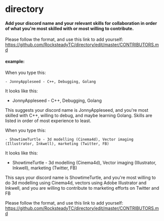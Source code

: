 # directory
#### Add your discord name and your relevant skills for collaboration in order of what you're most skilled with or most willing to contribute.

Please follow the format, and use this link to add yourself: https://github.com/RocksteadyTC/directory/edit/master/CONTRIBUTORS.md



#### example: 

When you type this:

`- JonnyAppleseed - C++, Debugging, Golang `

It looks like this:

- JonnyAppleseed - C++, Debugging, Golang


This suggests your discord name is JonnyAppleseed, and you're most skilled with C++, willing to debug, and maybe learning Golang. Skills are listed in order of most experience to least.



When you type this:

`- ShowtimeTurtle - 3d modelling (Cinema4d), Vector imaging (Illustrator, Inkwell), marketing (Twitter, FB)`

It looks like this:

- ShowtimeTurtle - 3d modelling (Cinema4d), Vector imaging (Illustrator, Inkwell), marketing (Twitter, FB)


This says your discord name is ShowtimeTurtle, and you're most willing to do 3d modelling using Cinema4d, vectors using Adobe Illustrator and Inkwell, and you are willing to contribute to marketing efforts on Twitter and FB


Please follow the format, and use this link to add yourself: https://github.com/RocksteadyTC/directory/edit/master/CONTRIBUTORS.md

